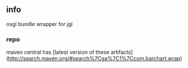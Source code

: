 <!--

    Copyright (C) 2011-2012 Barchart, Inc. <http://www.barchart.com/>

    All rights reserved. Licensed under the OSI BSD License.

    http://www.opensource.org/licenses/bsd-license.php

-->
## info

osgi bundle wrapper for jgi

### repo

maven central has
[latest version of these artifacts]
(http://search.maven.org/#search%7Cga%7C1%7Ccom.barchart.wrap)
